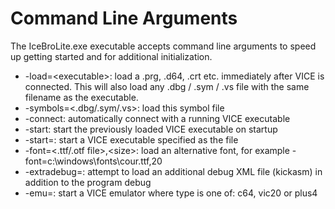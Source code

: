 # Command Line Arguments

The IceBroLite.exe executable accepts command line arguments to speed up getting started and for additional initialization.

* -load=\<executable>: load a .prg, .d64, .crt etc. immediately after VICE is connected. This will also load any .dbg / .sym / .vs file with the same filename as the executable.
* -symbols=\<.dbg/.sym/.vs>: load this symbol file
* -connect: automatically connect with a running VICE executable
* -start: start the previously loaded VICE executable on startup
* -start=<file>: start a VICE executable specified as the file
* -font=\<.ttf/.otf file\>,\<size\>: load an alternative font, for example -font=c:\windows\fonts\cour.ttf,20
* -extradebug=<file>: attempt to load an additional debug XML file (kickasm) in addition to the program debug
* -emu=<type>: start a VICE emulator where type is one of: c64, vic20 or plus4
